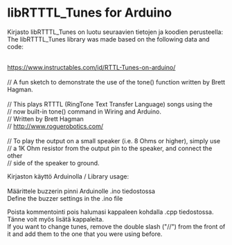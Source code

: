 # libRTTTL_Tunes for Arduino

Kirjasto libRTTTL_Tunes on luotu seuraavien tietojen ja koodien perusteella:<br>
The libRTTTL_Tunes library was made based on the following data and code:<br><br>

  https://www.instructables.com/id/RTTL-Tunes-on-arduino/<br><br>
    // A fun sketch to demonstrate the use of the tone() function written by Brett Hagman.<br><br>
    // This plays RTTTL (RingTone Text Transfer Language) songs using the<br>
    // now built-in tone() command in Wiring and Arduino.<br>
    // Written by Brett Hagman<br>
    // http://www.roguerobotics.com/<br><br>
    // To play the output on a small speaker (i.e. 8 Ohms or higher), simply use<br>
    // a 1K Ohm resistor from the output pin to the speaker, and connect the other<br>
    // side of the speaker to ground.<br>
    
Kirjaston käyttö Arduinolla / Library usage:<br>
<br>
Määrittele buzzerin pinni Arduinolle .ino tiedostossa<br>
Define the buzzer settings in the .ino file<br>

Poista kommentointi pois halumasi kappaleen kohdalla .cpp tiedostossa. Tänne voit myös lisätä kappaleita.<br>
If you want to change tunes, remove the double slash ("//") from the front of it and add them to the one that you were using before.<br>
